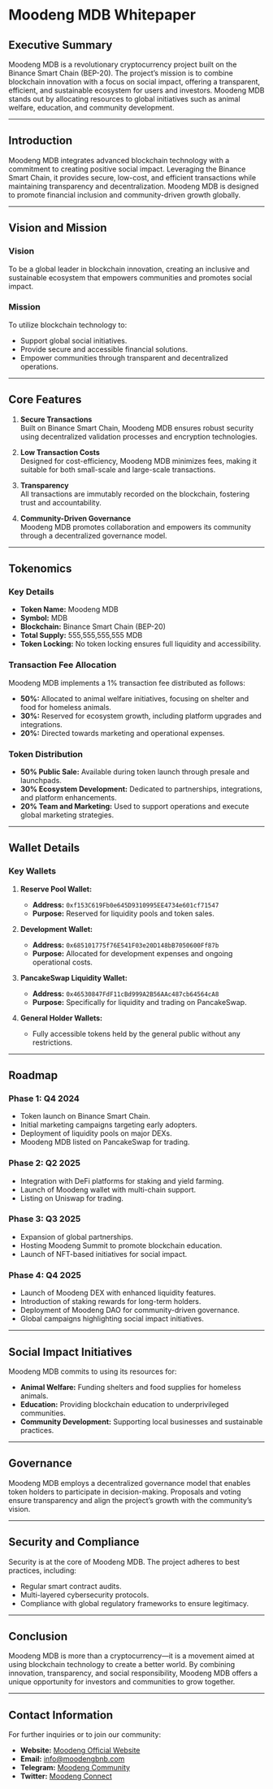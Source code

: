 # Moodeng MDB Whitepaper

## Executive Summary
Moodeng MDB is a revolutionary cryptocurrency project built on the Binance Smart Chain (BEP-20). The project’s mission is to combine blockchain innovation with a focus on social impact, offering a transparent, efficient, and sustainable ecosystem for users and investors. Moodeng MDB stands out by allocating resources to global initiatives such as animal welfare, education, and community development.

---

## Introduction
Moodeng MDB integrates advanced blockchain technology with a commitment to creating positive social impact. Leveraging the Binance Smart Chain, it provides secure, low-cost, and efficient transactions while maintaining transparency and decentralization. Moodeng MDB is designed to promote financial inclusion and community-driven growth globally.

---

## Vision and Mission

### Vision
To be a global leader in blockchain innovation, creating an inclusive and sustainable ecosystem that empowers communities and promotes social impact.

### Mission
To utilize blockchain technology to:
- Support global social initiatives.
- Provide secure and accessible financial solutions.
- Empower communities through transparent and decentralized operations.

---

## Core Features

1. **Secure Transactions**  
   Built on Binance Smart Chain, Moodeng MDB ensures robust security using decentralized validation processes and encryption technologies.

2. **Low Transaction Costs**  
   Designed for cost-efficiency, Moodeng MDB minimizes fees, making it suitable for both small-scale and large-scale transactions.

3. **Transparency**  
   All transactions are immutably recorded on the blockchain, fostering trust and accountability.

4. **Community-Driven Governance**  
   Moodeng MDB promotes collaboration and empowers its community through a decentralized governance model.

---

## Tokenomics

### Key Details
- **Token Name:** Moodeng MDB  
- **Symbol:** MDB  
- **Blockchain:** Binance Smart Chain (BEP-20)  
- **Total Supply:** 555,555,555,555 MDB  
- **Token Locking:** No token locking ensures full liquidity and accessibility.

### Transaction Fee Allocation
Moodeng MDB implements a 1% transaction fee distributed as follows:
- **50%:** Allocated to animal welfare initiatives, focusing on shelter and food for homeless animals.  
- **30%:** Reserved for ecosystem growth, including platform upgrades and integrations.  
- **20%:** Directed towards marketing and operational expenses.

### Token Distribution
- **50% Public Sale:** Available during token launch through presale and launchpads.  
- **30% Ecosystem Development:** Dedicated to partnerships, integrations, and platform enhancements.  
- **20% Team and Marketing:** Used to support operations and execute global marketing strategies.

---

## Wallet Details

### Key Wallets
1. **Reserve Pool Wallet:**  
   - **Address:** `0xf153C619Fb0e645D9310995EE4734e601cf71547`  
   - **Purpose:** Reserved for liquidity pools and token sales.

2. **Development Wallet:**  
   - **Address:** `0x685101775f76E541F03e20D148bB7050600Ff87b`  
   - **Purpose:** Allocated for development expenses and ongoing operational costs.

3. **PancakeSwap Liquidity Wallet:**  
   - **Address:** `0x46530847FdF11cBd999A2B56AAc487cb64564cA8`  
   - **Purpose:** Specifically for liquidity and trading on PancakeSwap.

4. **General Holder Wallets:**  
   - Fully accessible tokens held by the general public without any restrictions.

---

## Roadmap

### Phase 1: Q4 2024
- Token launch on Binance Smart Chain.  
- Initial marketing campaigns targeting early adopters.  
- Deployment of liquidity pools on major DEXs.  
- Moodeng MDB listed on PancakeSwap for trading.

### Phase 2: Q2 2025
- Integration with DeFi platforms for staking and yield farming.  
- Launch of Moodeng wallet with multi-chain support.  
- Listing on Uniswap for trading.

### Phase 3: Q3 2025
- Expansion of global partnerships.  
- Hosting Moodeng Summit to promote blockchain education.  
- Launch of NFT-based initiatives for social impact.

### Phase 4: Q4 2025
- Launch of Moodeng DEX with enhanced liquidity features.  
- Introduction of staking rewards for long-term holders.  
- Deployment of Moodeng DAO for community-driven governance.  
- Global campaigns highlighting social impact initiatives.

---

## Social Impact Initiatives

Moodeng MDB commits to using its resources for:
- **Animal Welfare:** Funding shelters and food supplies for homeless animals.  
- **Education:** Providing blockchain education to underprivileged communities.  
- **Community Development:** Supporting local businesses and sustainable practices.

---

## Governance

Moodeng MDB employs a decentralized governance model that enables token holders to participate in decision-making. Proposals and voting ensure transparency and align the project’s growth with the community’s vision.

---

## Security and Compliance

Security is at the core of Moodeng MDB. The project adheres to best practices, including:
- Regular smart contract audits.  
- Multi-layered cybersecurity protocols.  
- Compliance with global regulatory frameworks to ensure legitimacy.

---

## Conclusion

Moodeng MDB is more than a cryptocurrency—it is a movement aimed at using blockchain technology to create a better world. By combining innovation, transparency, and social responsibility, Moodeng MDB offers a unique opportunity for investors and communities to grow together.

---

## Contact Information

For further inquiries or to join our community:
- **Website:** [Moodeng Official Website](https://www.moodengbnb.com)  
- **Email:** [info@moodengbnb.com](mailto:info@moodengbnb.com)  
- **Telegram:** [Moodeng Community](https://t.me/moodeng_world)  
- **Twitter:** [Moodeng Connect](https://x.com/moodengconnect)
